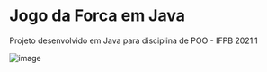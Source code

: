 # Jogo da Forca em Java
Projeto desenvolvido em Java para disciplina de POO - IFPB 2021.1

![image](https://user-images.githubusercontent.com/62351565/132099059-b44f598f-0914-4293-a534-79309bfb574a.png)
